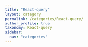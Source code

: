 ```yaml
---
title: "React-query"
layout: category
permalink: /categories/React-query/
author_profile: true
taxonomy: React-query
sidebar:
  nav: "categories"
---
```

